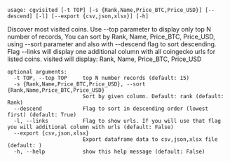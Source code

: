 ```
usage: cgvisited [-t TOP] [-s {Rank,Name,Price_BTC,Price_USD}] [--descend] [-l] [--export {csv,json,xlsx}] [-h]
```

Discover most visited coins. Use --top parameter to display only top N number of records, You can sort by Rank, Name, Price_BTC, Price_USD, using
--sort parameter and also with --descend flag to sort descending. Flag --links will display one additional column with all coingecko urls for listed
coins. visited will display: Rank, Name, Price_BTC, Price_USD

```
optional arguments:
  -t TOP, --top TOP     top N number records (default: 15)
  -s {Rank,Name,Price_BTC,Price_USD}, --sort {Rank,Name,Price_BTC,Price_USD}
                        Sort by given column. Default: rank (default: Rank)
  --descend             Flag to sort in descending order (lowest first) (default: True)
  -l, --links           Flag to show urls. If you will use that flag you will additional column with urls (default: False)
  --export {csv,json,xlsx}
                        Export dataframe data to csv,json,xlsx file (default: )
  -h, --help            show this help message (default: False)
```
